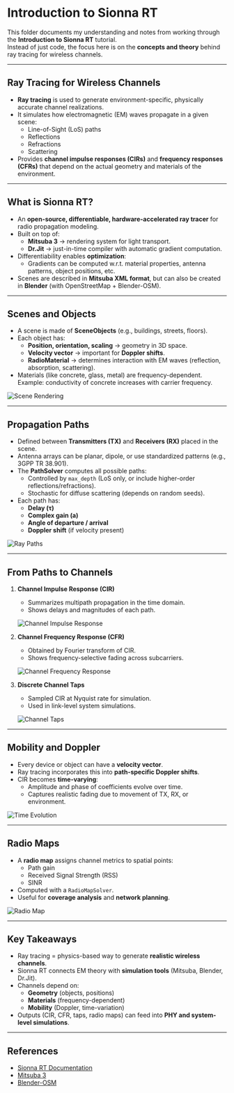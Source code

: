 # Introduction to Sionna RT

This folder documents my understanding and notes from working through the **Introduction to Sionna RT** tutorial.  
Instead of just code, the focus here is on the **concepts and theory** behind ray tracing for wireless channels.

---

## Ray Tracing for Wireless Channels
- **Ray tracing** is used to generate environment-specific, physically accurate channel realizations.
- It simulates how electromagnetic (EM) waves propagate in a given scene:
  - Line-of-Sight (LoS) paths
  - Reflections
  - Refractions
  - Scattering
- Provides **channel impulse responses (CIRs)** and **frequency responses (CFRs)** that depend on the actual geometry and materials of the environment.

---

## What is Sionna RT?
- An **open-source, differentiable, hardware-accelerated ray tracer** for radio propagation modeling.
- Built on top of:
  - **Mitsuba 3** → rendering system for light transport.
  - **Dr.Jit** → just-in-time compiler with automatic gradient computation.
- Differentiability enables **optimization**:
  - Gradients can be computed w.r.t. material properties, antenna patterns, object positions, etc.
- Scenes are described in **Mitsuba XML format**, but can also be created in **Blender** (with OpenStreetMap + Blender-OSM).

---

## Scenes and Objects
- A scene is made of **SceneObjects** (e.g., buildings, streets, floors).
- Each object has:
  - **Position, orientation, scaling** → geometry in 3D space.
  - **Velocity vector** → important for **Doppler shifts**.
  - **RadioMaterial** → determines interaction with EM waves (reflection, absorption, scattering).
- Materials (like concrete, glass, metal) are frequency-dependent.  
  Example: conductivity of concrete increases with carrier frequency.

![Scene Rendering](./Images/scene2.png)

---

## Propagation Paths
- Defined between **Transmitters (TX)** and **Receivers (RX)** placed in the scene.
- Antenna arrays can be planar, dipole, or use standardized patterns (e.g., 3GPP TR 38.901).
- The **PathSolver** computes all possible paths:
  - Controlled by `max_depth` (LoS only, or include higher-order reflections/refractions).
  - Stochastic for diffuse scattering (depends on random seeds).
- Each path has:
  - **Delay (τ)**
  - **Complex gain (a)**
  - **Angle of departure / arrival**
  - **Doppler shift** (if velocity present)

![Ray Paths](./Images/rays.png)

---

## From Paths to Channels
1. **Channel Impulse Response (CIR)**  
   - Summarizes multipath propagation in the time domain.  
   - Shows delays and magnitudes of each path.
   
   ![Channel Impulse Response](./Images/CIR.jpg)

2. **Channel Frequency Response (CFR)**  
   - Obtained by Fourier transform of CIR.  
   - Shows frequency-selective fading across subcarriers.
   
   ![Channel Frequency Response](./Images/CFR.jpg)

3. **Discrete Channel Taps**  
   - Sampled CIR at Nyquist rate for simulation.  
   - Used in link-level system simulations.
   
   ![Channel Taps](./Images/taps.jpg)

---

## Mobility and Doppler
- Every device or object can have a **velocity vector**.  
- Ray tracing incorporates this into **path-specific Doppler shifts**.  
- CIR becomes **time-varying**:
  - Amplitude and phase of coefficients evolve over time.
  - Captures realistic fading due to movement of TX, RX, or environment.
  
![Time Evolution](./Images/time_evolution.jpg)

---

## Radio Maps
- A **radio map** assigns channel metrics to spatial points:
  - Path gain
  - Received Signal Strength (RSS)
  - SINR
- Computed with a `RadioMapSolver`.
- Useful for **coverage analysis** and **network planning**.

![Radio Map](./Images/radio_map.jpg)

---

## Key Takeaways
- Ray tracing = physics-based way to generate **realistic wireless channels**.
- Sionna RT connects EM theory with **simulation tools** (Mitsuba, Blender, Dr.Jit).
- Channels depend on:
  - **Geometry** (objects, positions)
  - **Materials** (frequency-dependent)
  - **Mobility** (Doppler, time-variation)
- Outputs (CIR, CFR, taps, radio maps) can feed into **PHY and system-level simulations**.

---

## References
- [Sionna RT Documentation](https://nvlabs.github.io/sionna/rt/)
- [Mitsuba 3](https://mitsuba-renderer.org/)
- [Blender-OSM](https://prochitecture.gumroad.com/l/blender-osm)
